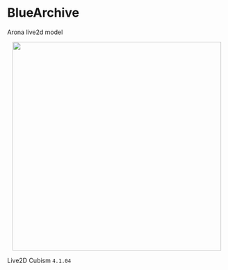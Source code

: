 # BlueArchive
Arona live2d model

<div align="center">
    <img src="./randomPose3-min.gif" width="480"/>
</div>

Live2D Cubism `4.1.04`
